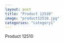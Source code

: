 ```yaml
---
layout: post
title: "Product 12510"
image: "product12510.jpg"
categories: "category1"
---
```

Product 12510
